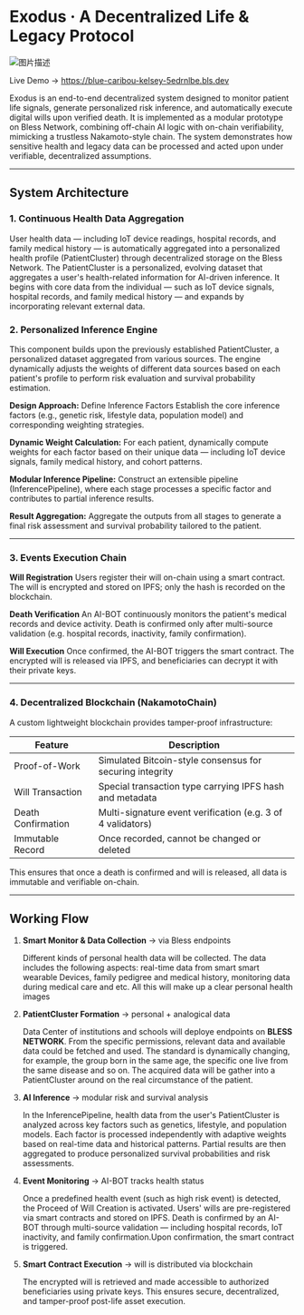 # Exodus · A Decentralized Life & Legacy Protocol

![图片描述](https://github.com/stoneBuild29/picx-images-hosting/raw/master/CleanShot-2025-06-02-at-02.22.31.6pnr2qoics.gif)

Live Demo → https://blue-caribou-kelsey-5edrnlbe.bls.dev

Exodus is an end-to-end decentralized system designed to monitor patient life signals, generate personalized risk inference, and automatically execute digital wills upon verified death. It is implemented as a modular prototype on Bless Network, combining off-chain AI logic with on-chain verifiability, mimicking a trustless Nakamoto-style chain. The system demonstrates how sensitive health and legacy data can be processed and acted upon under verifiable, decentralized assumptions.

---

## System Architecture

### 1. Continuous Health Data Aggregation

User health data — including IoT device readings, hospital records, and family medical history — is automatically aggregated into a personalized health profile (PatientCluster) through decentralized storage on the Bless Network. The PatientCluster is a personalized, evolving dataset that aggregates a user's health-related information for AI-driven inference. It begins with core data from the individual — such as IoT device signals, hospital records, and family medical history — and expands by incorporating relevant external data.

### 2. Personalized Inference Engine

This component builds upon the previously established PatientCluster, a personalized dataset aggregated from various sources. The engine dynamically adjusts the weights of different data sources based on each patient's profile to perform risk evaluation and survival probability estimation.

**Design Approach:**
Define Inference Factors
Establish the core inference factors (e.g., genetic risk, lifestyle data, population model) and corresponding weighting strategies.

**Dynamic Weight Calculation:**
For each patient, dynamically compute weights for each factor based on their unique data — including IoT device signals, family medical history, and cohort patterns.

**Modular Inference Pipeline:**
Construct an extensible pipeline (InferencePipeline), where each stage processes a specific factor and contributes to partial inference results.

**Result Aggregation:**
Aggregate the outputs from all stages to generate a final risk assessment and survival probability tailored to the patient.

---

### 3. Events Execution Chain

**Will Registration**
Users register their will on-chain using a smart contract. The will is encrypted and stored on IPFS; only the hash is recorded on the blockchain.

**Death Verification**
An AI-BOT continuously monitors the patient's medical records and device activity. Death is confirmed only after multi-source validation (e.g. hospital records, inactivity, family confirmation).

**Will Execution**
Once confirmed, the AI-BOT triggers the smart contract. The encrypted will is released via IPFS, and beneficiaries can decrypt it with their private keys.

---

### 4. Decentralized Blockchain (NakamotoChain)

A custom lightweight blockchain provides tamper-proof infrastructure:

| Feature            | Description                                                 |
| ------------------ | ----------------------------------------------------------- |
| Proof-of-Work      | Simulated Bitcoin-style consensus for securing integrity    |
| Will Transaction   | Special transaction type carrying IPFS hash and metadata    |
| Death Confirmation | Multi-signature event verification (e.g. 3 of 4 validators) |
| Immutable Record   | Once recorded, cannot be changed or deleted                 |

This ensures that once a death is confirmed and will is released, all data is immutable and verifiable on-chain.

---

## Working Flow

1. **Smart Monitor & Data Collection** → via Bless endpoints

   Different kinds of personal health data will be collected. The data includes the following aspects: real-time data from smart smart wearable Devices, family pedigree and medical history, monitoring data during medical care and etc. All this will make up a clear personal health images
2. **PatientCluster Formation** → personal + analogical data

   Data Center of institutions and schools will deploye endpoints on **BLESS NETWORK**. From the specific permissions, relevant data and available data could be fetched and used. The standard is dynamically changing, for example, the group born in the same age, the specific one live from the same disease and so on. The acquired data will be gather into a PatientCluster around on the real circumstance of the patient.
3. **AI Inference** → modular risk and survival analysis

   In the InferencePipeline, health data from the user's PatientCluster is analyzed across key factors such as genetics, lifestyle, and population models. Each factor is processed independently with adaptive weights based on real-time data and historical patterns. Partial results are then aggregated to produce personalized survival probabilities and risk assessments.
4. **Event Monitoring** → AI-BOT tracks health status

   Once a predefined health event (such as high risk event) is detected, the Proceed of Will Creation is activated. Users' wills are pre-registered via smart contracts and stored on IPFS. Death is confirmed by an AI-BOT through multi-source validation — including hospital records, IoT inactivity, and family confirmation.Upon confirmation, the smart contract is triggered.
5. **Smart Contract Execution** → will is distributed via blockchain

   The encrypted will is retrieved and made accessible to authorized beneficiaries using private keys. This ensures secure, decentralized, and tamper-proof post-life asset execution.
